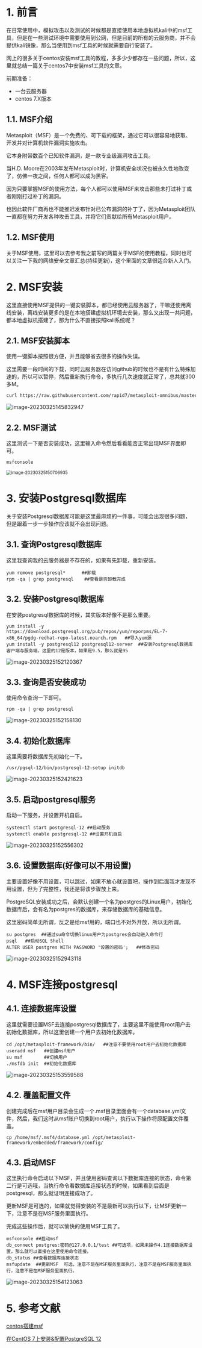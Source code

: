 # 1. 前言

在日常使用中，模拟攻击以及测试的时候都是直接使用本地虚拟机kali中的msf工具，但是在一些测试环境中需要使用到公网，但是目前的所有的云服务商，并不会提供kali镜像，那么当使用到msf工具的时候就需要自行安装了。

网上的很多关于centos安装msf工具的教程，多多少少都存在一些问题，所以，这里就总结一篇关于centos7中安装msf工具的文章。

前期准备：

- 一台云服务器
- centos 7.X版本

## 1.1. MSF介绍

Metasploit（MSF）是一个免费的、可下载的框架，通过它可以很容易地获取、开发并对计算机软件漏洞实施攻击。

它本身附带数百个已知软件漏洞，是一款专业级漏洞攻击工具。

当H.D. Moore在2003年发布Metasploit时，计算机安全状况也被永久性地改变了，仿佛一夜之间，任何人都可以成为黑客。

因为只要掌握MSF的使用方法，每个人都可以使用MSF来攻击那些未打过补丁或者刚刚打过补丁的漏洞。

也因此软件厂商再也不能推迟发布针对已公布漏洞的补丁了，因为Metasploit团队一直都在努力开发各种攻击工具，并将它们贡献给所有Metasploit用户。

## 1.2. MSF使用

关于MSF使用，这里可以去参考我之前写的两篇关于MSF的使用教程，同时也可以关注一下我的网络安全文章汇总(持续更新)，这个里面的文章很适合新人入门。

# 2. MSF安装

这里直接使用MSF提供的一键安装脚本，都已经使用云服务器了，干嘛还使用离线安装，离线安装更多的是在本地搭建虚拟机环境去安装，那么又出现一共问题，都本地虚拟机搭建了，那为什么不直接按照kali系统呢？

## 2.1. MSF安装脚本

使用一键脚本按照很方便，并且能够省去很多的操作失误。

这里需要一段时间的下载，同时云服务器在访问github的时候也不是有什么特殊加速的，所以可以暂停，然后重新执行命令，多执行几次速度就正常了，总共就300多M。

```bash
curl https://raw.githubusercontent.com/rapid7/metasploit-omnibus/master/config/templates/metasploit-framework-wrappers/msfupdate.erb > msfinstall && chmod 755 msfinstall && ./msfinstall
```

![image-20230325145832947](assets/DRrQyYaWO3tizuf.png)

## 2.2. MSF测试

这里测试一下是否安装成功，这里输入命令然后看看能否正常出现MSF界面即可。

```
msfconsole
```

<img src="assets/QK4OkTbxtpjFvB8.png" alt="image-20230325150706935" style="zoom: 80%;" />

# 3. 安装Postgresql数据库

关于安装Postgresql数据库可能是这里最麻烦的一件事，可能会出现很多问题，但是跟着一步一步操作应该就不会出现问题。

## 3.1. 查询Postgresql数据库

这里我查询我的云服务器是不存在的，如果有先卸载，重新安装。

```
yum remove postgresql*      ##卸载
rpm -qa | grep postgresql    ##查看是否卸载完成
```

## 3.2. 安装Postgresql数据库

在安装postgresql数据库的时候，其实版本好像不是那么重要。

```
yum install -y https://download.postgresql.org/pub/repos/yum/reporpms/EL-7-x86_64/pgdg-redhat-repo-latest.noarch.rpm   ##导入yum源
yum install -y postgresql12 postgresql12-server  ##安装Postgresql数据库客户端与服务端，这里的12是版本，如果是9.5，那么就是95
```

![image-20230325152120367](assets/UzTbV9aigCWHKe7.png)

## 3.3. 查询是否安装成功

使用命令查询一下即可。

```
rpm -qa | grep postgresql
```

![image-20230325152158130](assets/aY7pGweWSkz1CIo.png)

## 3.4. 初始化数据库

这里需要将数据库先初始化一下。

```
/usr/pgsql-12/bin/postgresql-12-setup initdb 
```

![image-20230325152421623](assets/cEapV9B6UOg8k1b.png)

## 3.5. 启动postgresql服务

启动一下服务，并设置开机自启。

```
systemctl start postgresql-12 ##启动服务
systemctl enable postgresql-12 ##设置开机自启
```

![image-20230325152556302](assets/ICSdnVX8fjk547x.png)

## 3.6. 设置数据库(好像可以不用设置)

主要设置好像不用设置，可以跳过，如果不放心就设置吧，操作到后面我才发现不用设置，但为了完整性，我还是将该步骤放上来。

PostgreSQL安装成功之后，会默认创建一个名为postgres的Linux用户，初始化数据库后，会有名为postgres的数据库，来存储数据库的基础信息。

这里密码简单无所谓，反之是给msf用的，端口也不对外开放，所以无所谓。

```
su postgres  ##通过su命令切换linux用户为postgres会自动进入命令行
psql   ##启动SQL Shell
ALTER USER postgres WITH PASSWORD '设置的密码';   ##修改密码
```

![image-20230325152943118](assets/BpZN9MHboeaFd43.png)

# 4. MSF连接postgresql

## 4.1. 连接数据库设置

这里就需要设置MSF去连接postgresql数据库了，主要这里不能使用root用户去初始化数据库，所以这里创建一个用户去初始化数据库。

```
cd /opt/metasploit-framework/bin/   ##注意不要使用root用户去初始化数据库
useradd msf   ##创建msf用户
su msf        ##切换用户
./msfdb init  ##初始化数据库
```

![image-20230325153559588](assets/ZJIAm8FSfyT5wKs.png) 

## 4.2. 覆盖配置文件

创建完成后在msf用户目录会生成一个.msf目录里面会有一个database.yml文件，然后，我们这时从msf账户切换到root用户，执行以下操作将原配置文件覆盖。

```
cp /home/msf/.msf4/database.yml /opt/metasploit-framework/embedded/framework/config/
```

## 4.3. 启动MSF

这里执行命令启动以下MSF，并且使用密码查询以下数据库连接的状态，命令第二行是可选哦，当执行命令看数据库连接状态的时候，如果看到后面是postgresql，那么就证明连接成功了。

更新MSF是可选的，如果就觉得安装的不是最新可以执行以下，让MSF更新一下，注意不是在MSF服务里面执行。

完成这些操作后，就可以愉快的使用MSF工具了。

```
msfconsole ##启动msf
db_connect postgres:密码@127.0.0.1/test ##可选项，如果未操作4.1连接数据库设置，那么就可以直接在这里使用命令连接。
db_status ##查看数据库连接状态
msfupdate  ##更新MSF  可选，注意不是在MSF服务里面执行，注意不是在MSF服务里面执行，注意不是在MSF服务里面执行。
```

![image-20230325154123063](assets/f4UY1pBuLC5kei3.png)

# 5. 参考文献

[centos搭建msf](https://blog.csdn.net/m0_52400001/article/details/123727855)

[在CentOS 7上安装&配置PostgreSQL 12](https://cloud.tencent.com/developer/article/1592808)